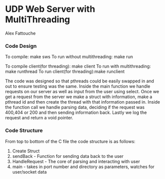 # UDP Web Server with MultiThreading
Alex Fattouche

### Code Design
To compile: make sws
To run without multithreading: make run

To compile client(for threading): make client
To run with multithreading: make runthread
To run client(for threading):make runclient

The code was designed so that pthreads could be easily swapped in and out
to ensure testing was the same. Inside the main function we handle requests
on our server as well as input from the user using select. Once we get
a request from the server we make a struct with information, make a pthread id
and then create the thread with that information passed in. Inside the function call
we handle parsing data, deciding if the request was 400,404 or 200 and then sending
information back. Lastly we log the request and return a void pointer.

### Code Structure
From top to bottom of the C file the code structure is as follows:

1. Create Struct
2. sendBack - Function for sending data back to the user  
3. HandleRequest - The core of parsing and interacting with user
4. main - takes in port number and directory as parameters, watches for user/socket data

